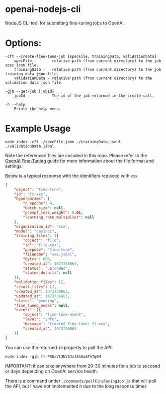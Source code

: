 # openai-nodejs-cli
NodeJS CLI tool for submitting fine-tuning jobs to OpenAI.

# Options:
```
-cft --create-fine-tune-job [specFile, trainingData, validationData]
    specFile -       relative path (from current directory) to the job spec json file.
    trainingData -   relative path (from current directory) to the job training data json file.
    validationData - relative path (from current directory) to the validation data json file.

-gjb --get-job [jobId]
    jobId -          The id of the job returned in the create call.

-h --help
    Prints the help menu.
```

# Example Usage
```shell
node index -cft ./specFile.json ./trainingData.jsonl ./validationData.jsonl
```
Note the referenced files are included in this repo. Please refer to the
[OpenAI Fine-Tuning](https://beta.openai.com/docs/api-reference/fine-tunes/create) guide for more information about the file format
and settings.

Below is a typical response with the identifiers replaced with `xxx`
```json
{
	"object": "fine-tune",
	"id": "ft-xxx",
	"hyperparams": {
		"n_epochs": 4,
		"batch_size": null,
		"prompt_loss_weight": 0.01,
		"learning_rate_multiplier": null
	},
	"organization_id": "xxx",
	"model": "davinci",
	"training_files": [{
		"object": "file",
		"id": "file-xxx",
		"purpose": "fine-tune",
		"filename": "xxx.jsonl",
		"bytes": 698,
		"created_at": 1673736863,
		"status": "uploaded",
		"status_details": null
	}],
	"validation_files": [],
	"result_files": [],
	"created_at": 1673736863,
	"updated_at": 1673736863,
	"status": "pending",
	"fine_tuned_model": null,
	"events": [{
		"object": "fine-tune-event",
		"level": "info",
		"message": "Created fine-tune: ft-xxx",
		"created_at": 1673736863
	}]
}
```
You can use the returned `id` property to poll the API:
```shell
node index -gjb ft-PSUaVtJNV3JzJAhUuAFh7g6M
```
IMPORTANT: it can take anywhere from 20-30 minutes for a job to succeed or days
depending on OpenAI service health.

There is a command under `./commands/pollFineTuningJob.js` that will poll the API, 
but I have not implemented it due to the long response times


